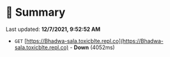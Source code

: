 # 📖 Summary
Last updated: **12/7/2021, 9:52:52 AM**

- `GET` [https://Bhadwa-sala.toxicblte.repl.co](https://Bhadwa-sala.toxicblte.repl.co) - **Down** (4052ms)
